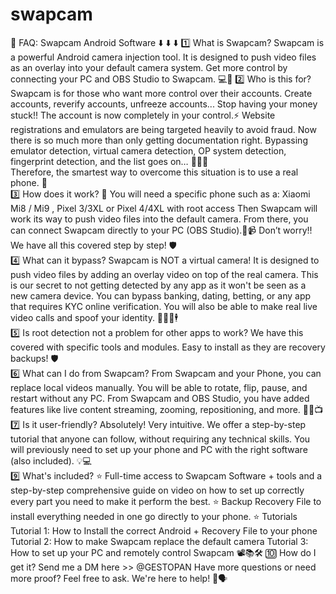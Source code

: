 # swapcam

📌 FAQ: Swapcam Android Software
⬇️    ⬇️    ⬇️
 1️⃣ What is Swapcam?
Swapcam is a powerful Android camera injection tool. It is designed to push video files as an overlay into your default camera system. 
Get more control by connecting your PC and OBS Studio to Swapcam. 💻📸 
 2️⃣ Who is this for?
Swapcam is for those who want more control over their accounts.
Create accounts, reverify accounts, unfreeze accounts... Stop having your money stuck!! The account is now completely in your control.⚡️
Website registrations and emulators are being targeted heavily to avoid fraud. Now there is so much more than only getting documentation right. Bypassing emulator detection, virtual camera detection, OP system detection, fingerprint detection, and the list goes on… 📵🕵️‍♂️  
Therefore, the smartest way to overcome this situation is to use a real phone. 📱  
3️⃣ How does it work? 
📱 You will need a specific phone such as a: Xiaomi Mi8 / Mi9 , Pixel 3/3XL or Pixel 4/4XL with root access
Then Swapcam will work its way to push video files into the default camera.
From there, you can connect Swapcam directly to your PC (OBS Studio).🔄📹 
Don’t worry!! We have all this covered step by step! 🛡️  
4️⃣ What can it bypass? 
Swapcam is NOT a virtual camera! It is designed to push video files by adding an overlay video on top of the real camera. 
This is our secret to not getting detected by any app as it won't be seen as a new camera device.
You can bypass banking, dating, betting, or any app that requires KYC online verification. You will also be able to make real live video calls and spoof your identity. 🕵️‍♀️💼🕴️  
5️⃣ Is root detection not a problem for other apps to work? 
We have this covered with specific tools and modules. 
Easy to install as they are recovery backups! 🛡️  
6️⃣ What can I do from Swapcam? 
From Swapcam and your Phone, you can replace local videos manually. You will be able to rotate, flip, pause, and restart without any PC. 
From Swapcam and OBS Studio, you have added features like live content streaming, zooming, repositioning, and more. 🔄🔁📺  
7️⃣ Is it user-friendly? 
Absolutely! Very intuitive. We offer a step-by-step tutorial that anyone can follow, without requiring any technical skills.
You will previously need to set up your phone and PC with the right software (also included). 💡💻  
9️⃣ What's included? 
⭐️ Full-time access to Swapcam Software + tools and a step-by-step comprehensive guide on video on how to set up correctly every part you need to make it perform the best.
⭐️ Backup Recovery File to install everything needed in one go directly to your phone.
⭐️ Tutorials
Tutorial 1: How to Install the correct Android + Recovery File to your phone 
Tutorial 2: How to make Swapcam replace the default camera 
Tutorial 3: How to set up your PC and remotely control Swapcam 📽️📚🛠️ 
 🔟 How do I get it?
Send me a DM here >> @GESTOPAN 
Have more questions or need more proof? Feel free to ask. We're here to help! 🤝🗣️
